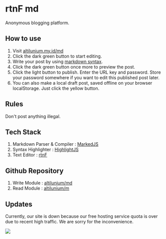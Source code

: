 # rtnF md
Anonymous blogging platform.

## How to use

1. Visit [altilunium.my.id/md](https://altilunium.my.id/md)
2. Click the dark green button to start editing.
3. Write your post by using [markdown syntax](https://daringfireball.net/projects/markdown/syntax.text).
4. Click the dark green button once more to preview the post.
5. Click the light button to publish. Enter the URL key and password. Store your password somewhere if you want to edit this published post later.
6. You can also make a local draft post, saved offline on your browser localStorage. Just click the yellow button.

## Rules

Don't post anything illegal.

## Tech Stack
1. Markdown Parser & Compiler : [MarkedJS](https://marked.js.org/)
2. Syntax Highlighter : [HighlightJS](https://highlightjs.org/)
3. Text Editor : [rtnF](https://github.com/altilunium/rtnf)

## Github Repository
1. Write Module : [altilunium/md](https://github.com/altilunium/md)
2. Read Module : [altilunium/m](https://github.com/altilunium/m)

## Updates
Currently, our site is down because our free hosting service quota is over due to recent high traffic. We are sorry for the inconvenience.

![](https://qu.ax/OmPE.jpg)
